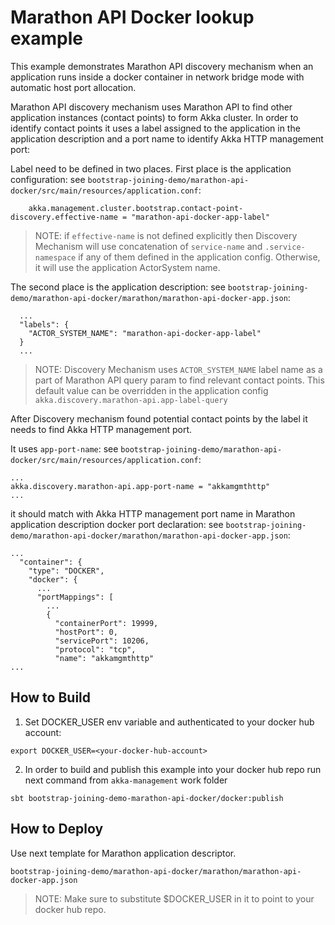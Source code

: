 Marathon API Docker lookup example
==================================

This example demonstrates Marathon API discovery mechanism when an application runs inside a docker container in 
network bridge mode with automatic host port allocation.

Marathon API discovery mechanism uses Marathon API to find other application instances (contact points) to form Akka cluster.
In order to identify contact points it uses a label assigned to the application in the application description and 
a port name to identify Akka HTTP management port:

Label need to be defined in two places. 
First place is the application configuration:
see `bootstrap-joining-demo/marathon-api-docker/src/main/resources/application.conf`:
```
    akka.management.cluster.bootstrap.contact-point-discovery.effective-name = "marathon-api-docker-app-label"
```

> NOTE: if `effective-name` is not defined explicitly then Discovery Mechanism will use concatenation of
> `service-name` and `.service-namespace` if any of them defined in the application config. Otherwise, it will use
> the application ActorSystem name.

The second place is the application description:
see `bootstrap-joining-demo/marathon-api-docker/marathon/marathon-api-docker-app.json`:
```
  ...
  "labels": {
    "ACTOR_SYSTEM_NAME": "marathon-api-docker-app-label"
  }
  ...

```

> NOTE: Discovery Mechanism uses `ACTOR_SYSTEM_NAME` label name as a part of Marathon API query param to find relevant contact points.
> This default value can be overridden in the application config `akka.discovery.marathon-api.app-label-query`

After Discovery mechanism found potential contact points by the label it needs to find Akka HTTP management port.

It uses `app-port-name`:
see `bootstrap-joining-demo/marathon-api-docker/src/main/resources/application.conf`:
```
...
akka.discovery.marathon-api.app-port-name = "akkamgmthttp"
... 
``` 

it should match with Akka HTTP management port name in Marathon application description docker port declaration:
see `bootstrap-joining-demo/marathon-api-docker/marathon/marathon-api-docker-app.json`:
```
...
  "container": {
    "type": "DOCKER",
    "docker": {
      ...
      "portMappings": [
        ...
        {
          "containerPort": 19999,
          "hostPort": 0,
          "servicePort": 10206,
          "protocol": "tcp",
          "name": "akkamgmthttp"
...
```

How to Build
------------

1. Set DOCKER_USER env variable and authenticated to your docker hub account:

`export DOCKER_USER=<your-docker-hub-account>`

2. In order to build and publish this example into your docker hub repo run next command from `akka-management` work folder

`sbt bootstrap-joining-demo-marathon-api-docker/docker:publish`

How to Deploy
-------------

Use next template for Marathon application descriptor. 

`bootstrap-joining-demo/marathon-api-docker/marathon/marathon-api-docker-app.json`

> NOTE: Make sure to substitute $DOCKER_USER in it to point to your docker hub repo.

